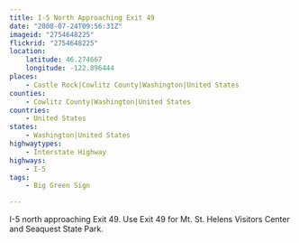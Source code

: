 ```yaml
---
title: I-5 North Approaching Exit 49
date: "2008-07-24T09:56:31Z"
imageid: "2754648225"
flickrid: "2754648225"
location:
    latitude: 46.274667
    longitude: -122.896444
places:
    - Castle Rock|Cowlitz County|Washington|United States
counties:
    - Cowlitz County|Washington|United States
countries:
    - United States
states:
    - Washington|United States
highwaytypes:
    - Interstate Highway
highways:
    - I-5
tags:
    - Big Green Sign

---
```

I-5 north approaching Exit 49.  Use Exit 49 for Mt. St. Helens Visitors Center and Seaquest State Park.